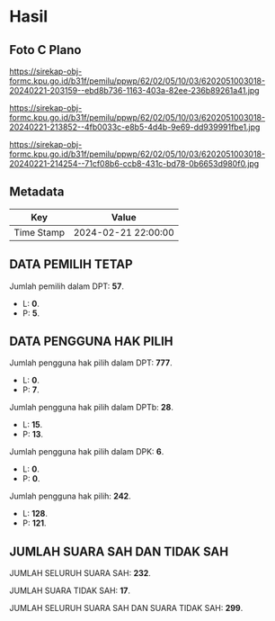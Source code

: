# Hasil

## Foto C Plano

https://sirekap-obj-formc.kpu.go.id/b31f/pemilu/ppwp/62/02/05/10/03/6202051003018-20240221-203159--ebd8b736-1163-403a-82ee-236b89261a41.jpg

https://sirekap-obj-formc.kpu.go.id/b31f/pemilu/ppwp/62/02/05/10/03/6202051003018-20240221-213852--4fb0033c-e8b5-4d4b-9e69-dd939991fbe1.jpg

https://sirekap-obj-formc.kpu.go.id/b31f/pemilu/ppwp/62/02/05/10/03/6202051003018-20240221-214254--71cf08b6-ccb8-431c-bd78-0b6653d980f0.jpg


## Metadata

| Key        | Value               |
| ---------- | ------------------- |
| Time Stamp | 2024-02-21 22:00:00 |


## DATA PEMILIH TETAP

Jumlah pemilih dalam DPT: **57**.
 * L: **0**.
 * P: **5**.

## DATA PENGGUNA HAK PILIH

Jumlah pengguna hak pilih dalam DPT: **777**.
 * L: **0**.
 * P: **7**.

Jumlah pengguna hak pilih dalam DPTb: **28**.
 * L: **15**.
 * P: **13**.

Jumlah pengguna hak pilih dalam DPK: **6**.
 * L: **0**.
 * P: **0**.

Jumlah pengguna hak pilih: **242**.
 * L: **128**.
 * P: **121**.

## JUMLAH SUARA SAH DAN TIDAK SAH

JUMLAH SELURUH SUARA SAH: **232**.

JUMLAH SUARA TIDAK SAH: **17**.

JUMLAH SELURUH SUARA SAH DAN SUARA TIDAK SAH: **299**.


